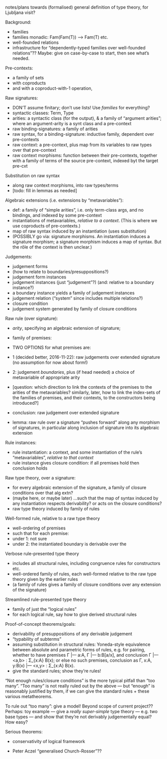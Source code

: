 notes/plans towards (formalised) general definition of type theory, for Ljubljana visit?

Background:

- families
- families monadic: Fam(Fam(T)) —> Fam(T) etc. 
- well-founded relations
- infrastructure for “dependently-typed families over well-founded relations”??  Maybe: give on case-by-case to start, then see what’s needed.

Pre-contexts:

- a family of sets
- with coproducts
- and with a coproduct-with-1 operation,

Raw signatures:

- DON’T assume finitary; don’t use lists!  Use *families* for everything?
- syntactic classes: Term, Type
- arities: a syntactic class (for the output), & a family of “argument arities”; where an argument-arity is a synt class and a pre-context 
- raw binding-signatures: a family of arities
- raw syntax, for a binding-signature: inductive family, dependent over pre-contexts
- raw context: a pre-context, plus map from its variables to raw types over that pre-context
- raw context morphisms: function between their pre-contexts, together with a family of terms of the source pre-context, indexed byt the target pre-cxt

Substitution on raw syntax

- along raw context morphisms, into raw types/terms
- [todo: fill in lemmas as needed]

Algebraic extensions (i.e. extensions by “metavariables”):

- def: a family of “simple arities”, i.e. only term-class args, and no bindings, and indexed by some pre-context
- instantiations of metavariables, *relative to a context*.  (This is where we use coproducts of pre-contexts.)
- map of raw syntax induced by an instantiation (uses substitution)
- (POSSIBLY go via: signature morphisms.  An instantiation induces a signature morphism; a signature morphism induces a map of syntax.  But the rôle of the context is then unclear.)

Judgements:

- judgement forms
- (how to relate to boundaries/presuppositions?)
- judgement form instances
- judgement instances (just “judgement”?) (and: relative to a boundary instance?)
- a boundary instance yields a family of judgement instances
- judgement relation (“system” since includes multiple relations?)
- closure condition
- judgement system generated by family of closure conditions

Raw rule (over signature):
- *arity*, specifying an algebraic extension of signature;
- family of premises:
- TWO OPTIONS for what premises are:
- 1 (decided better, 2016-11-22): raw judgements over extended signature (no assumption for now about form!)
- 2: judgement *boundaries*, plus (if head needed) a choice of metavariable of appropriate arity
- [question: which direction to link the contexts of the premises to the arities of the metavariables? similarly, later, how to link the index-sets of the families of premises, and their contexts, to the constructors being introduced?]
- conclusion: raw judgement over extended signature

- lemma: raw rule over a signature “pushes forward” along any morphism of signatures, in particular along inclusion of signature into its algebraic extension

Rule instances:
- rule instantiation: a context, and some instantiation of the rule’s “metavariables”, *relative to that context*
- rule instance gives closure condition: if all premises hold then conclusion holds

Raw type theory, over a signature:
- for every algebraic extension of the signature, a family of closure conditions over that alg extn?
- (maybe here, or maybe later) …such that the map of syntax induced by any instantiation respects derivability? or acts on the closure conditions?
- raw type theory induced by family of rules

Well-formed rule, relative to a raw type theory
- well-ordering of premises
- such that for each premise: 
- under 1: not sure
- under 2: the instantiated boundary is derivable over the 

Verbose rule-presented type theory
- includes all structural rules, including congruence rules for constructors etc.
- well-ordered family of rules, each well-formed relative to the raw type theory given by the earlier rules
- (a family of rules gives a family of closure conditions over any extension of the signature)

Streamlined rule-presented type theory
- family of just the “logical rules”
- for each logical rule, say how to give derived structural rules

Proof-of-concept theorems/goals:

- derivability of presuppositions of any derivable judgement
- “typability of subterms”
- assuming substitution in structural rules: Yoneda-style equivalence between absolute and parametric forms of rules, e.g. for pairing, whether to have premises Γ |— a:A, Γ |— b:B[a/x], and conclusion Γ |— <a,b> : Σ_{x:A} B(x); or else no such premises, conclusion as Γ, x:A, y:B(x) |— <x,y> : Σ_{x:A} B(x).
- give the standard rules; show they’re rules!

“Not enough rules/closure conditions” is the more typical pitfall than “too many”.  “Too many” is not really ruled out by the above — but “enough” is reasonably justified by them, if we can give the standard rules + these various metatheorems.

To rule out “too many”: give a model!  Beyond scope of current project??  Perhaps: toy example — give a *really super-simple* type theory — e.g. two base types — and show that they’re not derivably judgementally equal?  How easy?

Serious theorems:

- conservativity of logical framework

- Peter Aczel “generalised Church-Rosser”??







